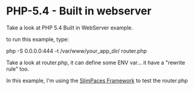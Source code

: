 PHP-5.4  - Built in webserver
=======

Take a look at PHP 5.4 Built in WebServer example.

to run this example, type: 
  
  php -S 0.0.0.0:444 -t /var/www/your_app_dir/ router.php

Take a look at router.php, it can define some ENV var... it have a "rewrite rule" too.

In this example, I'm using the [SlimPaces Framework](http://github.com/kinncj/Slim) to test the router.php
